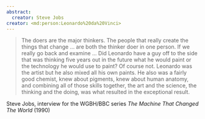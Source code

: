 ```yaml
---
abstract:
  creator: Steve Jobs
creator: <md:person:Leonardo%20da%20Vinci>
---
```


> The doers are the major thinkers. The people that really create the things that change ... are both the thinker doer in one person. If we really go back and examine ... Did Leonardo have a guy off to the side that was thinking five years out in the future what he would paint or the technology he would use to paint? Of course not. Leonardo was the artist but he also mixed all his own paints. He also was a fairly good chemist, knew about pigments, knew about human anatomy, and combining all of those skills together, the art and the science, the thinking and the doing, was what resulted in the exceptional result.

Steve Jobs, interview for the WGBH/BBC series _The Machine That Changed The World_ (1990)
